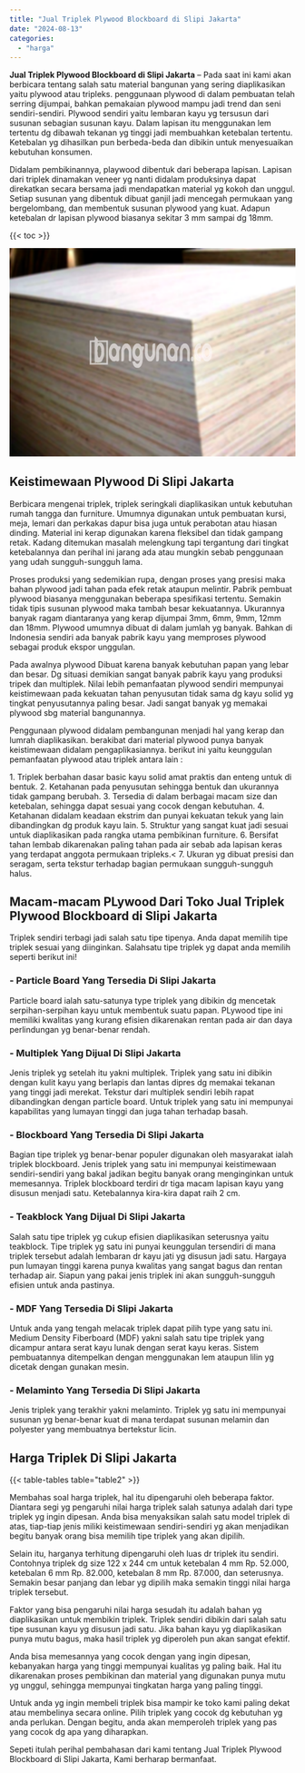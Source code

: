 ```yaml
---
title: "Jual Triplek Plywood Blockboard di Slipi Jakarta"
date: "2024-08-13"
categories: 
  - "harga"
---
```


**Jual Triplek Plywood Blockboard di Slipi Jakarta** – Pada saat ini kami akan berbicara tentang salah satu material bangunan yang sering diaplikasikan yaitu plywood atau tripleks. penggunaan plywood di dalam pembuatan telah serring dijumpai, bahkan pemakaian plywood mampu jadi trend dan seni sendiri-sendiri. Plywood sendiri yaitu lembaran kayu yg tersusun dari susunan sebagian susunan kayu. Dalam lapisan itu menggunakan lem tertentu dg dibawah tekanan yg tinggi jadi membuahkan ketebalan tertentu. Ketebalan yg dihasilkan pun berbeda-beda dan dibikin untuk menyesuaikan kebutuhan konsumen.

Didalam pembikinannya, playwood dibentuk dari beberapa lapisan. Lapisan dari triplek dinamakan veneer yg nanti didalam produksinya dapat direkatkan secara bersama jadi mendapatkan material yg kokoh dan unggul. Setiap susunan yang dibentuk dibuat ganjil jadi mencegah permukaan yang bergelombang, dan membentuk susunan plywood yang kuat. Adapun ketebalan dr lapisan plywood biasanya sekitar 3 mm sampai dg 18mm.

{{< toc >}}

![Jual Triplek Plywood Blockboard di Slipi Jakarta](/images/jual-triplek-murah-35.png)

## Keistimewaan Plywood Di Slipi Jakarta

Berbicara mengenai triplek, triplek seringkali diaplikasikan untuk kebutuhan rumah tangga dan furniture. Umumnya digunakan untuk pembuatan kursi, meja, lemari dan perkakas dapur bisa juga untuk perabotan atau hiasan dinding. Material ini kerap digunakan karena fleksibel dan tidak gampang retak. Kadang ditemukan masalah melengkung tapi tergantung dari tingkat ketebalannya dan perihal ini jarang ada atau mungkin sebab penggunaan yang udah sungguh-sungguh lama.

Proses produksi yang sedemikian rupa, dengan proses yang presisi maka bahan plywood jadi tahan pada efek retak ataupun melintir. Pabrik pembuat plywood biasanya menggunakan beberapa spesifikasi tertentu. Semakin tidak tipis susunan plywood maka tambah besar kekuatannya. Ukurannya banyak ragam diantaranya yang kerap dijumpai 3mm, 6mm, 9mm, 12mm dan 18mm. Plywood umumnya dibuat di dalam jumlah yg banyak. Bahkan di Indonesia sendiri ada banyak pabrik kayu yang memproses plywood sebagai produk ekspor unggulan.

Pada awalnya plywood Dibuat karena banyak kebutuhan papan yang lebar dan besar. Dg situasi demikian sangat banyak pabrik kayu yang produksi tripek dan multiplek. Nilai lebih pemanfaatan plywood sendiri mempunyai keistimewaan pada kekuatan tahan penyusutan tidak sama dg kayu solid yg tingkat penyusutannya paling besar. Jadi sangat banyak yg memakai plywood sbg material bangunannya.

Penggunaan plywood didalam pembangunan menjadi hal yang kerap dan lumrah diaplikasikan. berakibat dari material plywood punya banyak keistimewaan didalam pengaplikasiannya. berikut ini yaitu keunggulan pemanfaatan plywood atau triplek antara lain :

1\. Triplek berbahan dasar basic kayu solid amat praktis dan enteng untuk di bentuk. 2. Ketahanan pada penyusutan sehingga bentuk dan ukurannya tidak gampang berubah. 3. Tersedia di dalam berbagai macam size dan ketebalan, sehingga dapat sesuai yang cocok dengan kebutuhan. 4. Ketahanan didalam keadaan ekstrim dan punyai kekuatan tekuk yang lain dibandingkan dg produk kayu lain. 5. Struktur yang sangat kuat jadi sesuai untuk diaplikasikan pada rangka utama pembikinan furniture. 6. Bersifat tahan lembab dikarenakan paling tahan pada air sebab ada lapisan keras yang terdapat anggota permukaan tripleks.< 7. Ukuran yg dibuat presisi dan seragam, serta tekstur terhadap bagian permukaan sungguh-sungguh halus.

## Macam-macam PLywood Dari Toko Jual Triplek Plywood Blockboard di Slipi Jakarta

Triplek sendiri terbagi jadi salah satu tipe tipenya. Anda dapat memilih tipe triplek sesuai yang diinginkan. Salahsatu tipe triplek yg dapat anda memilih seperti berikut ini!

### \- Particle Board Yang Tersedia Di Slipi Jakarta

Particle board ialah satu-satunya type triplek yang dibikin dg mencetak serpihan-serpihan kayu untuk membentuk suatu papan. PLywood tipe ini memiliki kwalitas yang kurang efisien dikarenakan rentan pada air dan daya perlindungan yg benar-benar rendah.

### \- Multiplek Yang Dijual Di Slipi Jakarta

Jenis triplek yg setelah itu yakni multiplek. Triplek yang satu ini dibikin dengan kulit kayu yang berlapis dan lantas dipres dg memakai tekanan yang tinggi jadi merekat. Tekstur dari multiplek sendiri lebih rapat dibandingkan dengan particle board. Untuk triplek yang satu ini mempunyai kapabilitas yang lumayan tinggi dan juga tahan terhadap basah.

### \- Blockboard Yang Tersedia Di Slipi Jakarta

Bagian tipe triplek yg benar-benar populer digunakan oleh masyarakat ialah triplek blockboard. Jenis triplek yang satu ini mempunyai keistimewaan sendiri-sendiri yang bakal jadikan begitu banyak orang menginginkan untuk memesannya. Triplek blockboard terdiri dr tiga macam lapisan kayu yang disusun menjadi satu. Ketebalannya kira-kira dapat raih 2 cm.

### \- Teakblock Yang Dijual Di Slipi Jakarta

Salah satu tipe triplek yg cukup efisien diaplikasikan seterusnya yaitu teakblock. Tipe triplek yg satu ini punyai keunggulan tersendiri di mana triplek tersebut adalah lembaran dr kayu jati yg disusun jadi satu. Hargaya pun lumayan tinggi karena punya kwalitas yang sangat bagus dan rentan terhadap air. Siapun yang pakai jenis triplek ini akan sungguh-sungguh efisien untuk anda pastinya.

### \- MDF Yang Tersedia Di Slipi Jakarta

Untuk anda yang tengah melacak triplek dapat pilih type yang satu ini. Medium Density Fiberboard (MDF) yakni salah satu tipe triplek yang dicampur antara serat kayu lunak dengan serat kayu keras. Sistem pembuatannya ditempelkan dengan menggunakan lem ataupun lilin yg dicetak dengan gunakan mesin.

### \- Melaminto Yang Tersedia Di Slipi Jakarta

Jenis triplek yang terakhir yakni melaminto. Triplek yg satu ini mempunyai susunan yg benar-benar kuat di mana terdapat susunan melamin dan polyester yang membuatnya bertekstur licin.

## Harga Triplek Di Slipi Jakarta

{{< table-tables table="table2" >}}

Membahas soal harga triplek, hal itu dipengaruhi oleh beberapa faktor. Diantara segi yg pengaruhi nilai harga triplek salah satunya adalah dari type triplek yg ingin dipesan. Anda bisa menyaksikan salah satu model triplek di atas, tiap-tiap jenis miliki keistimewaan sendiri-sendiri yg akan menjadikan begitu banyak orang bisa memilih tipe triplek yang akan dipilih.

Selain itu, harganya terhitung dipengaruhi oleh luas dr triplek itu sendiri. Contohnya triplek dg size 122 x 244 cm untuk ketebalan 4 mm Rp. 52.000, ketebalan 6 mm Rp. 82.000, ketebalan 8 mm Rp. 87.000, dan seterusnya. Semakin besar panjang dan lebar yg dipilih maka semakin tinggi nilai harga triplek tersebut.

Faktor yang bisa pengaruhi nilai harga sesudah itu adalah bahan yg diaplikasikan untuk membikin triplek. Triplek sendiri dibikin dari salah satu tipe susunan kayu yg disusun jadi satu. Jika bahan kayu yg diaplikasikan punya mutu bagus, maka hasil triplek yg diperoleh pun akan sangat efektif.

Anda bisa memesannya yang cocok dengan yang ingin dipesan, kebanyakan harga yang tinggi mempunyai kualitas yg paling baik. Hal itu dikarenakan proses pembikinan dan material yang digunakan punya mutu yg unggul, sehingga mempunyai tingkatan harga yang paling tinggi.

Untuk anda yg ingin membeli triplek bisa mampir ke toko kami paling dekat atau membelinya secara online. Pilih triplek yang cocok dg kebutuhan yg anda perlukan. Dengan begitu, anda akan memperoleh triplek yang pas yang cocok dg apa yang diharapkan.

Sepeti itulah perihal pembahasan dari kami tentang Jual Triplek Plywood Blockboard di Slipi Jakarta, Kami berharap bermanfaat.
